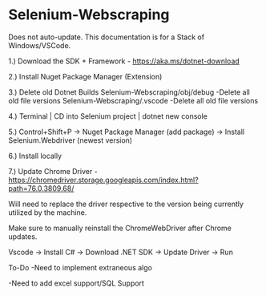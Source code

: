 ﻿# Selenium-Webscraping

Does not auto-update. This documentation is for a Stack of Windows/VSCode.


1.) Download the SDK + Framework - https://aka.ms/dotnet-download

2.) Install Nuget Package Manager (Extension)

3.) Delete old Dotnet Builds 
Selenium-Webscraping/obj/debug
  -Delete all old file versions
Selenium-Webscraping/.vscode
  -Delete all old file versions
  
4.) Terminal | CD into Selenium project | dotnet new console 

5.) Control+Shift+P -> Nuget Package Manager (add package) -> Install Selenium.Webdriver (newest version)

6.) Install locally

7.) Update Chrome Driver - https://chromedriver.storage.googleapis.com/index.html?path=76.0.3809.68/

Will need to replace the driver respective to the version being currently utilized by the machine. 

Make sure to manually reinstall the ChromeWebDriver after Chrome updates. 

Vscode -> Install C# -> Download .NET SDK -> Update Driver -> Run

To-Do
-Need to implement extraneous algo

-Need to add excel support/SQL Support

